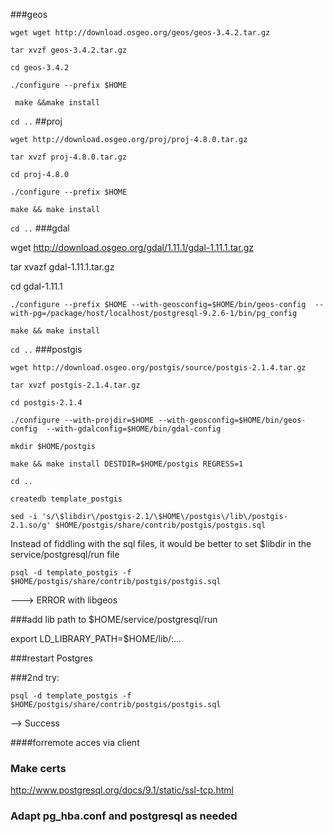 ###geos


`wget wget http://download.osgeo.org/geos/geos-3.4.2.tar.gz`

`tar xvzf geos-3.4.2.tar.gz`

`cd geos-3.4.2`


`./configure --prefix $HOME`

` make &&make install`

`cd ..`
##proj

`wget http://download.osgeo.org/proj/proj-4.8.0.tar.gz`

`tar xvzf proj-4.8.0.tar.gz`

`cd proj-4.8.0`


`./configure --prefix $HOME`

`make && make install`

`cd ..`
###gdal

 wget http://download.osgeo.org/gdal/1.11.1/gdal-1.11.1.tar.gz

tar xvazf  gdal-1.11.1.tar.gz

cd  gdal-1.11.1

`./configure --prefix $HOME --with-geosconfig=$HOME/bin/geos-config  --with-pg=/package/host/localhost/postgresql-9.2.6-1/bin/pg_config`

`make && make install`

`cd ..`
###postgis

`wget http://download.osgeo.org/postgis/source/postgis-2.1.4.tar.gz`

`tar xvzf postgis-2.1.4.tar.gz`

`cd postgis-2.1.4`

`./configure --with-projdir=$HOME --with-geosconfig=$HOME/bin/geos-config  --with-gdalconfig=$HOME/bin/gdal-config`

`mkdir $HOME/postgis`

`make && make install DESTDIR=$HOME/postgis REGRESS=1`

`cd ..`

`createdb template_postgis`

`sed -i 's/\$libdir\/postgis-2.1/\$HOME\/postgis\/lib\/postgis-2.1.so/g' $HOME/postgis/share/contrib/postgis/postgis.sql`

Instead of fiddling with the sql files, it would be better to set $libdir in the service/postgresql/run file

`psql -d template_postgis -f $HOME/postgis/share/contrib/postgis/postgis.sql`

---> ERROR with libgeos

###add lib path to $HOME/service/postgresql/run

export LD_LIBRARY_PATH=$HOME/lib/:...



###restart Postgres

###2nd try:

`psql -d template_postgis -f $HOME/postgis/share/contrib/postgis/postgis.sql`

--> Success

####forremote acces via client

### Make certs

http://www.postgresql.org/docs/9.1/static/ssl-tcp.html

### Adapt pg_hba.conf and postgresql as needed



